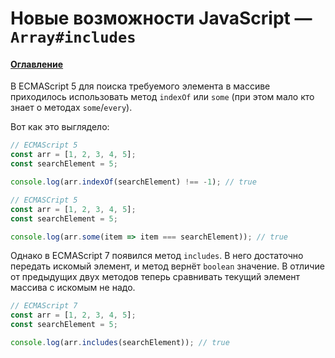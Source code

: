 # Новые возможности JavaScript — `Array#includes`

#### [Оглавление](../../../CONTENTS.md)

В ECMAScript 5 для поиска требуемого элемента в массиве приходилось использовать
метод `indexOf` или `some` (при этом мало кто знает о методах `some`/`every`).

Вот как это выглядело:

```javascript
// ECMAScript 5
const arr = [1, 2, 3, 4, 5];
const searchElement = 5;

console.log(arr.indexOf(searchElement) !== -1); // true
```

```javascript
// ECMASCript 5
const arr = [1, 2, 3, 4, 5];
const searchElement = 5;

console.log(arr.some(item => item === searchElement)); // true
```

Однако в ECMAScript 7 появился метод `includes`. В него достаточно передать искомый
элемент, и метод вернёт `boolean` значение. В отличие от предыдущих двух методов теперь
сравнивать текущий элемент массива с искомым не надо.

```javascript
// ECMAScript 7
const arr = [1, 2, 3, 4, 5];
const searchElement = 5;

console.log(arr.includes(searchElement)); // true
```
